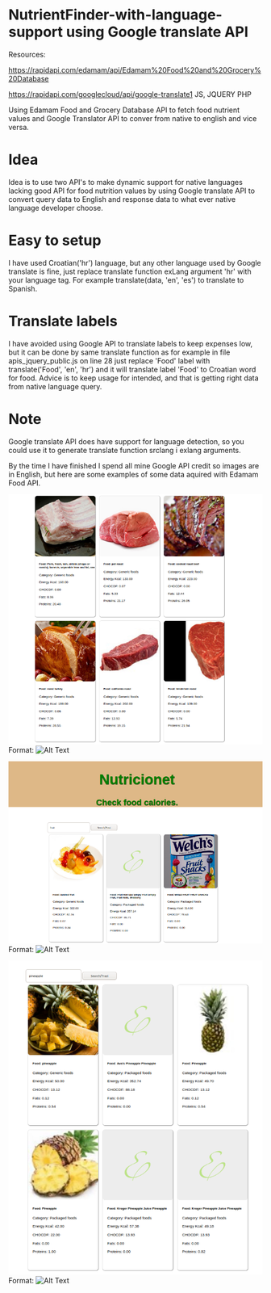 # NutrientFinder-with-language-support using Google translate API

Resources:

https://rapidapi.com/edamam/api/Edamam%20Food%20and%20Grocery%20Database

https://rapidapi.com/googlecloud/api/google-translate1
JS, JQUERY
PHP


Using Edamam Food and Grocery Database API to fetch food nutrient values and Google Translator API to conver from native to english and vice versa.

# Idea

Idea is to use two API's to make dynamic support for native languages lacking good API for food nutrition values by using Google translate API
to convert query data to English and response data to what ever native language developer choose.


# Easy to setup

I have used Croatian('hr') language, but any other language used by Google translate is fine,
just replace translate function exLang argument 'hr'  with your language tag.
For example translate(data, 'en', 'es') to translate to Spanish.

# Translate labels

I have avoided using Google API to translate labels to keep expenses low, but it can be done
by same translate function as for example in file apis_jquery_public.js on line 28 just replace
'Food' label with translate('Food', 'en', 'hr') and it will translate label 'Food' to Croatian word for  food.
Advice is to keep usage for intended, and that is getting right data from native language query.

# Note
Google translate API does have support for language detection, so you could use it to generate translate function
srclang i exlang arguments.


By the time I have finished I spend all mine Google API credit so images are in English, but here are some examples of some data aquired with
Edamam Food  API.


![GitHub Logo](/images/1.png)
Format: ![Alt Text](url)

![GitHub Logo](/images/2.png)
Format: ![Alt Text](url)

![GitHub Logo](/images/3.png)
Format: ![Alt Text](url)
